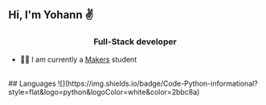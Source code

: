 <h2>Hi, I'm Yohann ✌️</h2>
<h3 align ="center">Full-Stack developer</h3>

- 👨‍💻 I am currently a <a href="https://makers.tech/">Makers</a> student
<br>
## Languages
![](https://img.shields.io/badge/Code-Python-informational?style=flat&logo=python&logoColor=white&color=2bbc8a)
